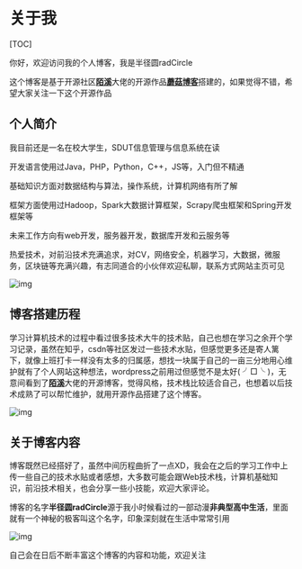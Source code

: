 # 关于我

[TOC]

你好，欢迎访问我的个人博客，我是半径圆radCircle

这个博客是基于开源社区[**陌溪**](https://gitee.com/moxi159753)大佬的开源作品[**蘑菇博客**](https://gitee.com/moxi159753/mogu_blog_v2)搭建的，如果觉得不错，希望大家关注一下这个开源作品

## 个人简介

我目前还是一名在校大学生，SDUT信息管理与信息系统在读

开发语言使用过Java，PHP，Python，C++，JS等，入门但不精通

基础知识方面对数据结构与算法，操作系统，计算机网络有所了解

框架方面使用过Hadoop，Spark大数据计算框架，Scrapy爬虫框架和Spring开发框架等

未来工作方向有web开发，服务器开发，数据库开发和云服务等

热爱技术，对前沿技术充满追求，对CV，网络安全，机器学习，大数据，微服务，区块链等充满兴趣，有志同道合的小伙伴欢迎私聊，联系方式网站主页可见

![img](http://image.radcircle.love/795ed70373fd4c809cb46afae86d946a)

## 博客搭建历程

学习计算机技术的过程中看过很多技术大牛的技术贴，自己也想在学习之余开个学习记录，虽然在知乎，csdn等社区发过一些技术水贴，但感觉更多还是寄人篱下，就像上班打卡一样没有太多的归属感，想找一块属于自己的一亩三分地用心维护就有了个人网站这种想法，wordpress之前用过但感觉不是太好( ╯□╰ )，无意间看到了[**陌溪**](https://gitee.com/moxi159753)大佬的开源博客，觉得风格，技术栈比较适合自己，也想着以后技术成熟了可以帮忙维护，就用开源作品搭建了这个博客。

![img](http://image.radcircle.love/45112a40631644eb9ffe17dca6c4da26)



## 关于博客内容

博客既然已经搭好了，虽然中间历程曲折了一点XD，我会在之后的学习工作中上传一些自己的技术水贴或者感想，大多数可能会跟Web技术栈，计算机基础知识，前沿技术相关，也会分享一些小技能，欢迎大家评论。

博客的名字**半径圆radCircle**源于我小时候看过的一部动漫**非典型高中生活**，里面就有一个神秘的极客叫这个名字，印象深刻就在生活中常常引用

![img](http://image.radcircle.love/319e95eeea344fb3a446dbdf3d19d502)

自己会在日后不断丰富这个博客的内容和功能，欢迎关注







